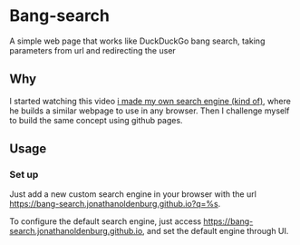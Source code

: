 # Bang-search
A simple web page that works like DuckDuckGo bang search, taking parameters from url and redirecting the user

## Why
I started watching this video [i made my own search engine (kind of)](https://www.youtube.com/watch?v=_DnNzRaBWUU&t=737s), where he builds a similar webpage to use in any browser. Then I challenge myself to build the same concept using github pages.

## Usage

### Set up
Just add a new custom search engine in your browser with the url https://bang-search.jonathanoldenburg.github.io?q=%s.

To configure the default search engine, just access https://bang-search.jonathanoldenburg.github.io, and set the default engine through UI.
